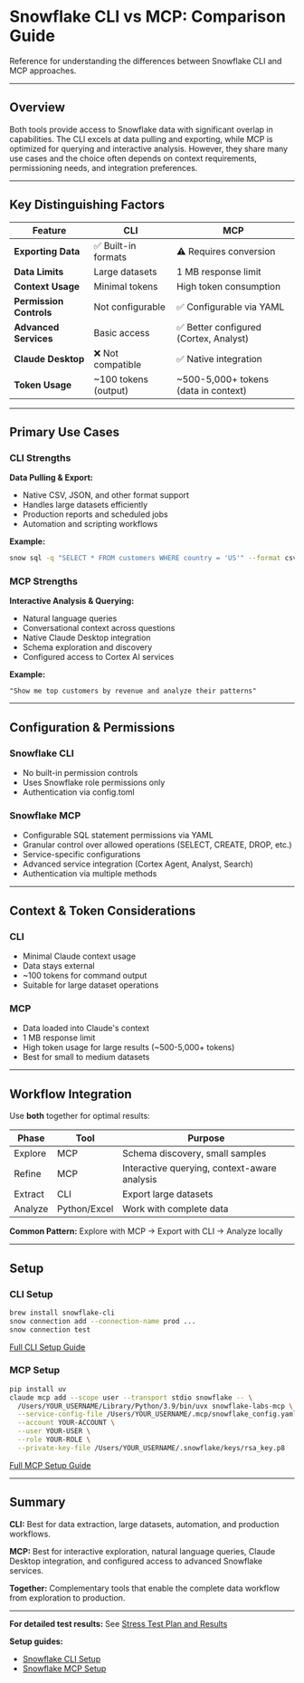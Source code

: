 # Snowflake CLI vs MCP: Comparison Guide

Reference for understanding the differences between Snowflake CLI and MCP approaches.

---

## Overview

Both tools provide access to Snowflake data with significant overlap in capabilities. The CLI excels at data pulling and exporting, while MCP is optimized for querying and interactive analysis. However, they share many use cases and the choice often depends on context requirements, permissioning needs, and integration preferences.

---

## Key Distinguishing Factors

| Feature | CLI | MCP |
|---------|-----|-----|
| **Exporting Data** | ✅ Built-in formats | ⚠️ Requires conversion |
| **Data Limits** | Large datasets | 1 MB response limit |
| **Context Usage** | Minimal tokens | High token consumption |
| **Permission Controls** | Not configurable | ✅ Configurable via YAML |
| **Advanced Services** | Basic access | ✅ Better configured (Cortex, Analyst) |
| **Claude Desktop** | ❌ Not compatible | ✅ Native integration |
| **Token Usage** | ~100 tokens (output) | ~500-5,000+ tokens (data in context) |

---

## Primary Use Cases

### CLI Strengths

**Data Pulling & Export:**
- Native CSV, JSON, and other format support
- Handles large datasets efficiently
- Production reports and scheduled jobs
- Automation and scripting workflows

**Example:**
```bash
snow sql -q "SELECT * FROM customers WHERE country = 'US'" --format csv > data.csv
```

### MCP Strengths

**Interactive Analysis & Querying:**
- Natural language queries
- Conversational context across questions
- Native Claude Desktop integration
- Schema exploration and discovery
- Configured access to Cortex AI services

**Example:**
```
"Show me top customers by revenue and analyze their patterns"
```

---

## Configuration & Permissions

### Snowflake CLI
- No built-in permission controls
- Uses Snowflake role permissions only
- Authentication via config.toml

### Snowflake MCP
- Configurable SQL statement permissions via YAML
- Granular control over allowed operations (SELECT, CREATE, DROP, etc.)
- Service-specific configurations
- Advanced service integration (Cortex Agent, Analyst, Search)
- Authentication via multiple methods

---

## Context & Token Considerations

### CLI
- Minimal Claude context usage
- Data stays external
- ~100 tokens for command output
- Suitable for large dataset operations

### MCP
- Data loaded into Claude's context
- 1 MB response limit
- High token usage for large results (~500-5,000+ tokens)
- Best for small to medium datasets

---

## Workflow Integration

Use **both** together for optimal results:

| Phase | Tool | Purpose |
|-------|------|---------|
| Explore | MCP | Schema discovery, small samples |
| Refine | MCP | Interactive querying, context-aware analysis |
| Extract | CLI | Export large datasets |
| Analyze | Python/Excel | Work with complete data |

**Common Pattern:** Explore with MCP → Export with CLI → Analyze locally

---

## Setup

### CLI Setup
```bash
brew install snowflake-cli
snow connection add --connection-name prod ...
snow connection test
```

[Full CLI Setup Guide](../instructions/SNOWFLAKE_CLI_SETUP.md)

### MCP Setup
```bash
pip install uv
claude mcp add --scope user --transport stdio snowflake -- \
  /Users/YOUR_USERNAME/Library/Python/3.9/bin/uvx snowflake-labs-mcp \
  --service-config-file /Users/YOUR_USERNAME/.mcp/snowflake_config.yaml \
  --account YOUR-ACCOUNT \
  --user YOUR-USER \
  --role YOUR-ROLE \
  --private-key-file /Users/YOUR_USERNAME/.snowflake/keys/rsa_key.p8
```

[Full MCP Setup Guide](../instructions/SNOWFLAKE_MCP_SETUP.md)

---

## Summary

**CLI:** Best for data extraction, large datasets, automation, and production workflows.

**MCP:** Best for interactive exploration, natural language queries, Claude Desktop integration, and configured access to advanced Snowflake services.

**Together:** Complementary tools that enable the complete data workflow from exploration to production.

---

**For detailed test results:** See [Stress Test Plan and Results](./stress_test_plan_and_results.md)

**Setup guides:**
- [Snowflake CLI Setup](../instructions/SNOWFLAKE_CLI_SETUP.md)
- [Snowflake MCP Setup](../instructions/SNOWFLAKE_MCP_SETUP.md)
